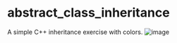 # abstract_class_inheritance
A simple C++ inheritance exercise with colors.
![image](https://user-images.githubusercontent.com/120261988/234327106-f60ec033-71aa-43e9-a978-94a4abd23261.png)

